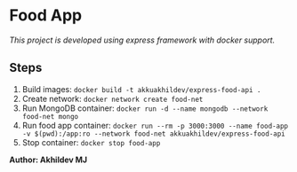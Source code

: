 # Food App

_This project is developed using express framework with docker support._

## Steps

1. Build images:
   `docker build -t akkuakhildev/express-food-api .`
2. Create network: `docker network create food-net`
3. Run MongoDB container: `docker run -d --name mongodb --network food-net mongo`
4. Run food app container: `docker run --rm -p 3000:3000 --name food-app -v $(pwd):/app:ro --network food-net akkuakhildev/express-food-api`
5. Stop container: `docker stop food-app`

**Author: Akhildev MJ**

